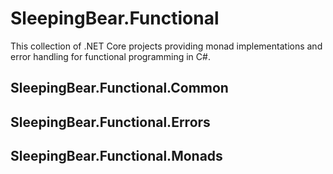 # SleepingBear.Functional

This collection of .NET Core projects providing monad implementations and error handling for functional 
programming in C#.

## SleepingBear.Functional.Common

## SleepingBear.Functional.Errors

## SleepingBear.Functional.Monads

